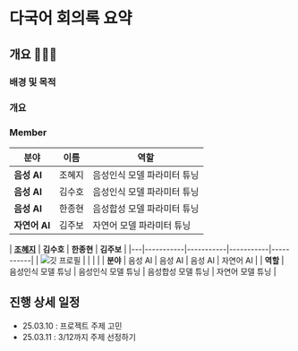 # 다국어 회의록 요약

## 개요 👩🏻‍🏫 
### 배경 및 목적
### 개요

### Member
  | **분야**   | **이름**  | **역할** |
  |-----------|---------|----------------------------|
  | **음성 AI** | 조혜지  | 음성인식 모델 파라미터 튜닝 |
  | **음성 AI** | 김수호  | 음성인식 모델 파라미터 튜닝 |
  | **음성 AI** | 한종현  | 음성합성 모델 파라미터 튜닝 |
  | **자연어 AI** | 김주보  | 자연어 모델 파라미터 튜닝 |


| **[조혜지](https://github.com/Hyeji-Jo)** | **김수호** | **한종현** | **김주보** |
|---|-----------|-----------|-----------|-----------|
| ![깃 프로필](https://github.com/user-attachments/assets/42b79d3c-6ded-44c0-899c-848bdd6d16e3) |  |  |  |
| **분야** | 음성 AI | 음성 AI | 음성 AI | 자연어 AI |
| **역할** | 음성인식 모델 튜닝 | 음성인식 모델 튜닝 | 음성합성 모델 튜닝 | 자연어 모델 튜닝 |


## 진행 상세 일정
- 25.03.10 : 프로젝트 주제 고민
- 25.03.11 : 3/12까지 주제 선정하기
